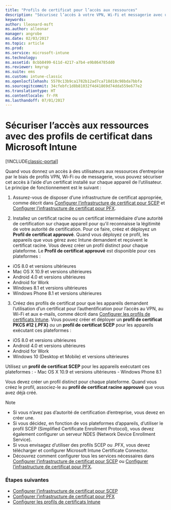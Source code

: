 ```yaml
---
title: "Profils de certificat pour l’accès aux ressources"
description: "Sécurisez l’accès à votre VPN, Wi-Fi et messagerie avec un certificat installé sur chaque appareil de l’utilisateur."
keywords: 
author: lleonard-msft
ms.author: alleonar
manager: angrobe
ms.date: 02/03/2017
ms.topic: article
ms.prod: 
ms.service: microsoft-intune
ms.technology: 
ms.assetid: 8cbb8499-611d-4217-a7b4-e9b864785dd0
ms.reviewer: kmyrup
ms.suite: ems
ms.custom: intune-classic
ms.openlocfilehash: 5570c13b9ca1782b12ad7ca718d18c98bda7bbfa
ms.sourcegitcommit: 34cfebfc1d8b81032f4d41869d74dda559e677e2
ms.translationtype: HT
ms.contentlocale: fr-FR
ms.lasthandoff: 07/01/2017
---
```

# <a name="secure-resource-access-with-certificate-profiles-in-microsoft-intune"></a>Sécuriser l’accès aux ressources avec des profils de certificat dans Microsoft Intune

[!INCLUDE[classic-portal](../includes/classic-portal.md)]

Quand vous donnez un accès à des utilisateurs aux ressources d’entreprise par le biais de profils VPN, Wi-Fi ou de messagerie, vous pouvez sécuriser cet accès à l’aide d’un certificat installé sur chaque appareil de l’utilisateur. Le principe de fonctionnement est le suivant :

1. Assurez-vous de disposer d’une infrastructure de certificat appropriée, comme décrit dans [Configurer l’infrastructure de certificat pour SCEP](configure-certificate-infrastructure-for-scep.md) et [Configurer l’infrastructure de certificat pour PFX](configure-certificate-infrastructure-for-pfx.md).

2. Installez un certificat racine ou un certificat intermédiaire d’une autorité de certification sur chaque appareil pour qu’il reconnaisse la légitimité de votre autorité de certification. Pour ce faire, créez et déployez un **Profil de certificat approuvé**. Quand vous déployez ce profil, les appareils que vous gérez avec Intune demandent et reçoivent le certificat racine. Vous devez créer un profil distinct pour chaque plateforme. Le **Profil de certificat approuvé** est disponible pour ces plateformes :
 -  iOS 8.0 et versions ultérieures
 -  Mac OS X 10.9 et versions ultérieures
 -  Android 4.0 et versions ultérieures
 -  Android for Work
 -  Windows 8.1 et versions ultérieures
 -  Windows Phone 8.1 et versions ultérieures

3. Créez des profils de certificat pour que les appareils demandent l’utilisation d’un certificat pour l’authentification pour l’accès au VPN, au Wi-Fi et aux e-mails, comme décrit dans [Configurer les profils de certificats Intune](configure-intune-certificate-profiles.md). Vous pouvez créer et déployer un **profil de certificat PKCS #12 (.PFX)** *ou* un **profil de certificat SCEP** pour les appareils exécutant ces plateformes :

  -  iOS 8.0 et versions ultérieures
  -  Android 4.0 et versions ultérieures
  -  Android for Work
  -  Windows 10 (Desktop et Mobile) et versions ultérieures

  Utilisez un **profil de certificat SCEP** pour les appareils exécutant ces plateformes :
    -   Mac OS X 10.9 et versions ultérieures
    -   Windows Phone 8.1

Vous devez créer un profil distinct pour chaque plateforme. Quand vous créez le profil, associez-le au **profil de certificat racine approuvé** que vous avez déjà créé.

> [!NOTE]           
> - Si vous n’avez pas d’autorité de certification d’entreprise, vous devez en créer une.
>- Si vous décidez, en fonction de vos plateformes d’appareils, d’utiliser le profil SCEP (Simplified Certificate Enrollment Protocol), vous devez également configurer un serveur NDES (Network Device Enrollment Service).
>-  Si vous envisagez d’utiliser des profils SCEP ou .PFX, vous devez télécharger et configurer Microsoft Intune Certificate Connector.
>-  Découvrez comment configurer tous les services nécessaires dans [Configurer l’infrastructure de certificat pour SCEP](configure-certificate-infrastructure-for-scep.md) ou [Configurer l’infrastructure de certificat pour PFX](configure-certificate-infrastructure-for-pfx.md).

### <a name="next-steps"></a>Étapes suivantes
- [Configurer l’infrastructure de certificat pour SCEP](configure-certificate-infrastructure-for-scep.md)
- [Configurer l’infrastructure de certificat pour PFX](configure-certificate-infrastructure-for-pfx.md)
- [Configurer les profils de certificats Intune](configure-intune-certificate-profiles.md)
